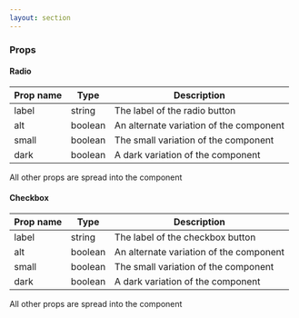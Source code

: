 ```yaml
---
layout: section
---
```


### Props

#### Radio

| Prop name | Type    | Description
|-----------|--------------------------------------------------------------------------------------- | --- |
| label       | string  | The label of the radio button
| alt         | boolean | An alternate variation of the component
| small       | boolean | The small variation of the component
| dark        | boolean | A dark variation of the component

All other props are spread into the component


#### Checkbox

| Prop name | Type    | Description
|-----------|--------------------------------------------------------------------------------------- | --- |
| label       | string  | The label of the checkbox button
| alt         | boolean | An alternate variation of the component
| small       | boolean | The small variation of the component
| dark        | boolean | A dark variation of the component

All other props are spread into the component
